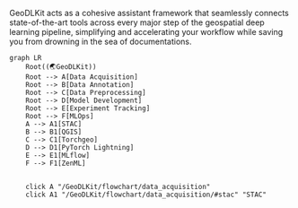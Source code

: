 

GeoDLKit acts as a cohesive assistant framework that seamlessly connects state-of-the-art tools across every major step of the geospatial deep learning pipeline, simplifying and accelerating your workflow while saving you from drowning in the sea of documentations. 
```mermaid
graph LR
    Root((🌏GeoDLKit))
    Root --> A[Data Acquisition]
    Root --> B[Data Annotation]
    Root --> C[Data Preprocessing]
    Root --> D[Model Development]
    Root --> E[Experiment Tracking]
    Root --> F[MLOps]
    A --> A1[STAC]
    B --> B1[QGIS]
    C --> C1[Torchgeo]
    D --> D1[PyTorch Lightning]
    E --> E1[MLflow]
    F --> F1[ZenML]


    click A "/GeoDLKit/flowchart/data_acquisition"
    click A1 "/GeoDLKit/flowchart/data_acquisition/#stac" "STAC"
    
```